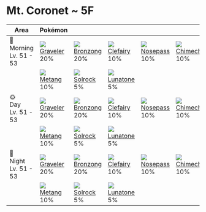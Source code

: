 # Mt. Coronet ~ 5F

Area                        | Pokémon                       | &nbsp;                        | &nbsp;                        | &nbsp;                        | &nbsp;                        | &nbsp;
---                         | ---                           | ---                           | ---                           | ---                           | ---                           | ---
🌅<br>Morning<br>Lv. 51 - 53 | ![][075]<br>[Graveler]<br>20% | ![][437]<br>[Bronzong]<br>20% | ![][035]<br>[Clefairy]<br>10% | ![][299]<br>[Nosepass]<br>10% | ![][358]<br>[Chimecho]<br>10% | ![][042]<br>[Golbat]<br>10%
&nbsp;                      | ![][375]<br>[Metang]<br>10%   | ![][338]<br>[Solrock]<br>5%   | ![][337]<br>[Lunatone]<br>5%  | &nbsp;                        | &nbsp;                        | &nbsp;
🌞<br>Day<br>Lv. 51 - 53     | ![][075]<br>[Graveler]<br>20% | ![][437]<br>[Bronzong]<br>20% | ![][035]<br>[Clefairy]<br>10% | ![][299]<br>[Nosepass]<br>10% | ![][358]<br>[Chimecho]<br>10% | ![][042]<br>[Golbat]<br>10%
&nbsp;                      | ![][375]<br>[Metang]<br>10%   | ![][338]<br>[Solrock]<br>5%   | ![][337]<br>[Lunatone]<br>5%  | &nbsp;                        | &nbsp;                        | &nbsp;
🌙<br>Night<br>Lv. 51 - 53   | ![][075]<br>[Graveler]<br>20% | ![][437]<br>[Bronzong]<br>20% | ![][035]<br>[Clefairy]<br>10% | ![][299]<br>[Nosepass]<br>10% | ![][358]<br>[Chimecho]<br>10% | ![][042]<br>[Golbat]<br>10%
&nbsp;                      | ![][375]<br>[Metang]<br>10%   | ![][338]<br>[Solrock]<br>5%   | ![][337]<br>[Lunatone]<br>5%  | &nbsp;                        | &nbsp;                        | &nbsp;

[Clefairy]: ../../pokemons/035/
[Golbat]: ../../pokemons/042/
[Graveler]: ../../pokemons/075/
[Nosepass]: ../../pokemons/299/
[Lunatone]: ../../pokemons/337/
[Solrock]: ../../pokemons/338/
[Chimecho]: ../../pokemons/358/
[Metang]: ../../pokemons/375/
[Bronzong]: ../../pokemons/437/
[035]: ../img/pokemon/035.png
[042]: ../img/pokemon/042.png
[075]: ../img/pokemon/075.png
[299]: ../img/pokemon/299.png
[337]: ../img/pokemon/337.png
[338]: ../img/pokemon/338.png
[358]: ../img/pokemon/358.png
[375]: ../img/pokemon/375.png
[437]: ../img/pokemon/437.png
